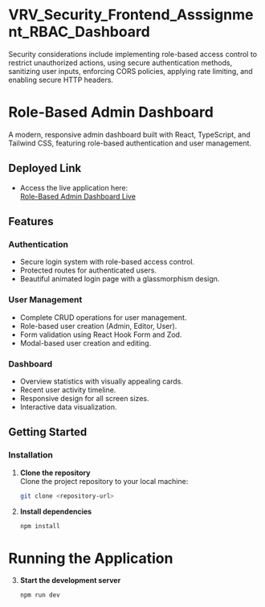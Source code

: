 # VRV_Security_Frontend_Asssignment_RBAC_Dashboard
Security considerations include implementing role-based access control to restrict unauthorized actions, using secure authentication methods, sanitizing user inputs, enforcing CORS policies, applying rate limiting, and enabling secure HTTP headers.

# Role-Based Admin Dashboard

A modern, responsive admin dashboard built with React, TypeScript, and Tailwind CSS, featuring role-based authentication and user management.

## Deployed Link

- Access the live application here:  
  [Role-Based Admin Dashboard Live](https://anurag-aman-dashboard.netlify.app)

## Features


### Authentication
- Secure login system with role-based access control.
- Protected routes for authenticated users.
- Beautiful animated login page with a glassmorphism design.

### User Management
- Complete CRUD operations for user management.
- Role-based user creation (Admin, Editor, User).
- Form validation using React Hook Form and Zod.
- Modal-based user creation and editing.

### Dashboard
- Overview statistics with visually appealing cards.
- Recent user activity timeline.
- Responsive design for all screen sizes.
- Interactive data visualization.

## Getting Started

### Installation

1. **Clone the repository**  
   Clone the project repository to your local machine:  
   ```bash
   git clone <repository-url>
2. **Install dependencies**  
   ```bash
   npm install
# Running the Application
3. **Start the development server**  
   ```bash
   npm run dev








